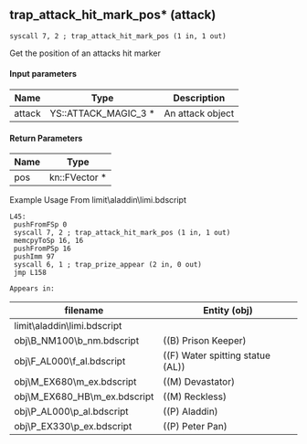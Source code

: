 ## trap_attack_hit_mark_pos* (attack)

`syscall 7, 2 ; trap_attack_hit_mark_pos (1 in, 1 out)`

Get the position of an attacks hit marker

#### Input parameters
| Name | Type | Description
|------|------|------------
| attack   | YS::ATTACK_MAGIC_3 *   | An attack object


#### Return Parameters
| Name | Type
|------|-----
| pos   | kn::FVector *   
Example Usage From limit\aladdin\limi.bdscript
```plaintext
L45:
 pushFromFSp 0
 syscall 7, 2 ; trap_attack_hit_mark_pos (1 in, 1 out)
 memcpyToSp 16, 16
 pushFromPSp 16
 pushImm 97
 syscall 6, 1 ; trap_prize_appear (2 in, 0 out)
 jmp L158
```





	Appears in:
| filename | Entity (obj)
|----------|-------------
| limit\aladdin\limi.bdscript       |           
| obj\B_NM100\b_nm.bdscript       | ((B) Prison Keeper)          
| obj\F_AL000\f_al.bdscript       | ((F) Water spitting statue (AL))          
| obj\M_EX680\m_ex.bdscript       | ((M) Devastator)          
| obj\M_EX680_HB\m_ex.bdscript       | ((M) Reckless)          
| obj\P_AL000\p_al.bdscript       | ((P) Aladdin)          
| obj\P_EX330\p_ex.bdscript       | ((P) Peter Pan)          



